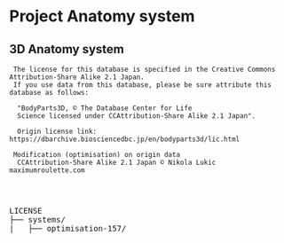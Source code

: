 # Project Anatomy system
## 3D Anatomy system 

```
 The license for this database is specified in the Creative Commons Attribution-Share Alike 2.1 Japan.
 If you use data from this database, please be sure attribute this database as follows:
 
  "BodyParts3D, © The Database Center for Life 
  Science licensed under CCAttribution-Share Alike 2.1 Japan".
  
  Origin license link: https://dbarchive.biosciencedbc.jp/en/bodyparts3d/lic.html
 
 Modification (optimisation) on origin data
  CCAttribution-Share Alike 2.1 Japan © Nikola Lukic maximumroulette.com
 
 
```

<pre>

LICENSE
├── systems/
|   ├── optimisation-157/

</pre>
